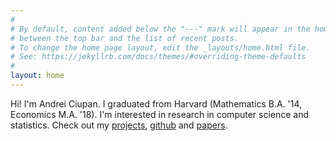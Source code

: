 ```yaml
---
#
# By default, content added below the "---" mark will appear in the home page
# between the top bar and the list of recent posts.
# To change the home page layout, edit the _layouts/home.html file.
# See: https://jekyllrb.com/docs/themes/#overriding-theme-defaults
#
layout: home
---
```

Hi! I'm Andrei Ciupan. I graduated from Harvard (Mathematics B.A. '14, Economics M.A. '18). I'm interested in research in computer science and statistics. Check out my [projects](https://colab.research.google.com/drive/1jGlpdfU542vuV1kfDjAer07wom8BMl5R#scrollTo=IFIBSFUv1vi_),  [github](https://github.com/aciupan) and [papers](/papers/).
